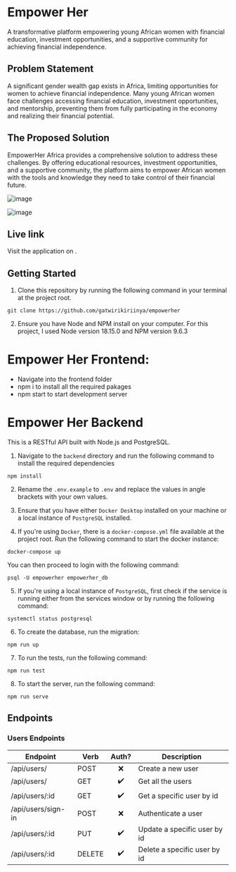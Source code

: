 # Empower Her

A transformative platform empowering young African women with financial education, investment opportunities, and a supportive community for achieving financial independence.

## Problem Statement

A significant gender wealth gap exists in Africa, limiting opportunities for women to achieve financial independence. Many young African women face challenges accessing financial education, investment opportunities, and mentorship, preventing them from fully participating in the economy and realizing their financial potential.

## The Proposed Solution

EmpowerHer Africa provides a comprehensive solution to address these challenges. By offering educational resources, investment opportunities, and a supportive community, the platform aims to empower African women with the tools and knowledge they need to take control of their financial future.

![image](https://github.com/gatwirikiriinya/empowerher/assets/106272752/101acbdd-8c13-4485-acdc-47f6f1379c6c)

![image](https://github.com/gatwirikiriinya/empowerher/assets/106272752/669c1816-e0bd-4ecf-b87c-0585d002f36a)

## Live link
Visit the application on .

## Getting Started

1. Clone this repository by running the following command in your terminal at the project root.

```
git clone https://github.com/gatwirikiriinya/empowerher
```

2. Ensure you have Node and NPM install on your computer. For this project, I used Node version 18.15.0 and NPM version 9.6.3


# Empower Her Frontend:

- Navigate into the frontend folder
- npm i to install all the required pakages
- npm start to start development server 


# Empower Her Backend

This is a RESTful API built with Node.js and PostgreSQL.


1. Navigate to the `backend` directory and run the following command to install the required dependencies

```
npm install
```

2. Rename the `.env.example` to `.env` and replace the values in angle brackets with your own values.

3. Ensure that you have either `Docker Desktop` installed on your machine or a local instance of `PostgreSQL` installed.

4. If you're using `Docker`, there is a `docker-compose.yml` file available at the project root. Run the following command to start the docker instance:

```
docker-compose up
```

You can then proceed to login with the following command:

```
psql -U empowerher empowerher_db
```

5. If you're using a local instance of `PostgreSQL`, first check if the service is running either from the services window or by running the following command:

```
systemctl status postgresql
```

6. To create the database, run the migration:

```
npm run up
```

7. To run the tests, run the following command:

```
npm run test
```

8. To start the server, run the following command:

```
npm run serve
```

## Endpoints

### Users Endpoints

| Endpoint           | Verb   | Auth? | Description                  |
| ------------------ | ------ | :---: | ---------------------------- |
| /api/users/        | POST   |  ❌   | Create a new user            |
| /api/users/        | GET    |  ✔️   | Get all the users            |
| /api/users/:id     | GET    |  ✔️   | Get a specific user by id    |
| /api/users/sign-in | POST   |  ❌   | Authenticate a user          |
| /api/users/:id     | PUT    |  ✔️   | Update a specific user by id |
| /api/users/:id     | DELETE |  ✔️   | Delete a specific user by id |



